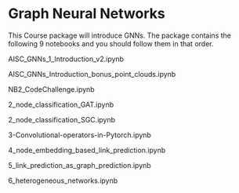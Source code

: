 
# Graph Neural Networks
This Course package will introduce GNNs. The package contains the following 9 notebooks and you should follow them in that order.

AISC_GNNs_1_Introduction_v2.ipynb

AISC_GNNs_Introduction_bonus_point_clouds.ipynb

NB2_CodeChallenge.ipynb

2_node_classification_GAT.ipynb

2_node_classification_SGC.ipynb

3-Convolutional-operators-in-Pytorch.ipynb

4_node_embedding_based_link_prediction.ipynb

5_link_prediction_as_graph_prediction.ipynb

6_heterogeneous_networks.ipynb

